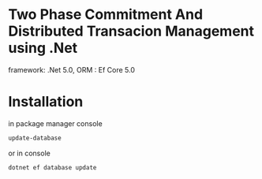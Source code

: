 # Two Phase Commitment And Distributed Transacion Management using .Net

framework: .Net 5.0, ORM : Ef Core 5.0

# Installation

in package manager console
```bash
update-database
```
or in console
```bash
dotnet ef database update
```
